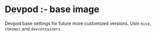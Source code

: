 # Devpod :- base image

Devpod base settings for future more customized versions. Usin `mise`, `chezmoi` and `devcontainers`.

